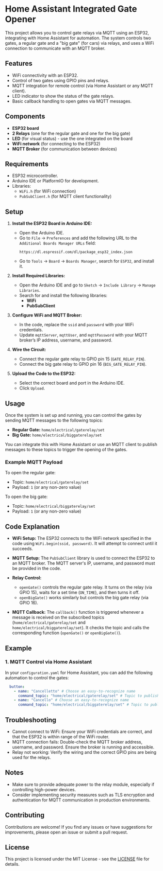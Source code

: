 # Home Assistant Integrated Gate Opener

This project allows you to control gate relays via MQTT using an ESP32, integrating with Home Assistant for automation. The system controls two gates, a regular gate and a "big gate" (for cars) via relays, and uses a WiFi connection to communicate with an MQTT broker.

## Features

- WiFi connectivity with an ESP32.
- Control of two gates using GPIO pins and relays.
- MQTT integration for remote control (via Home Assistant or any MQTT client).
- LED indicator to show the status of the gate relays.
- Basic callback handling to open gates via MQTT messages.

## Components

- **ESP32 board**
- **2 Relays** (one for the regular gate and one for the big gate)
- **LED** (for visual status) - use the one integrated on the board
- **WiFi network** (for connecting to the ESP32)
- **MQTT Broker** (for communication between devices)

## Requirements

- ESP32 microcontroller.
- Arduino IDE or PlatformIO for development.
- Libraries:
  - `WiFi.h` (for WiFi connection)
  - `PubSubClient.h` (for MQTT client functionality)

## Setup

1. **Install the ESP32 Board in Arduino IDE:**
   - Open the Arduino IDE.
   - Go to `File` -> `Preferences` and add the following URL to the `Additional Boards Manager URLs` field:
     ```
     https://dl.espressif.com/dl/package_esp32_index.json
     ```
   - Go to `Tools` -> `Board` -> `Boards Manager`, search for `ESP32`, and install it.

2. **Install Required Libraries:**
   - Open the Arduino IDE and go to `Sketch` -> `Include Library` -> `Manage Libraries`.
   - Search for and install the following libraries:
     - **WiFi**
     - **PubSubClient**

3. **Configure WiFi and MQTT Broker:**
   - In the code, replace the `ssid` and `password` with your WiFi credentials.
   - Update `mqttServer`, `mqttUser`, and `mqttPassword` with your MQTT broker’s IP address, username, and password.

4. **Wire the Circuit:**
   - Connect the regular gate relay to GPIO pin 15 (`GATE_RELAY_PIN`).
   - Connect the big gate relay to GPIO pin 16 (`BIG_GATE_RELAY_PIN`).

5. **Upload the Code to the ESP32:**
   - Select the correct board and port in the Arduino IDE.
   - Click `Upload`.

## Usage

Once the system is set up and running, you can control the gates by sending MQTT messages to the following topics:

- **Regular Gate:** `home/electrical/gaterelay/set`
- **Big Gate:** `home/electrical/biggaterelay/set`

You can integrate this with Home Assistant or use an MQTT client to publish messages to these topics to trigger the opening of the gates.

### Example MQTT Payload

To open the regular gate:
- Topic: `home/electrical/gaterelay/set`
- Payload: `1` (or any non-zero value)

To open the big gate:
- Topic: `home/electrical/biggaterelay/set`
- Payload: `1` (or any non-zero value)

## Code Explanation

- **WiFi Setup:**
  The ESP32 connects to the WiFi network specified in the code using `WiFi.begin(ssid, password)`. It will attempt to connect until it succeeds.
  
- **MQTT Setup:**
  The `PubSubClient` library is used to connect the ESP32 to an MQTT broker. The MQTT server's IP, username, and password must be provided in the code.

- **Relay Control:**
  - `openGate()` controls the regular gate relay. It turns on the relay (via GPIO 15), waits for a set time (`ON_TIME`), and then turns it off.
  - `openBigGate()` works similarly but controls the big gate relay (via GPIO 16).

- **MQTT Callback:**
  The `callback()` function is triggered whenever a message is received on the subscribed topics (`home/electrical/gaterelay/set` and `home/electrical/biggaterelay/set`). It checks the topic and calls the corresponding function (`openGate()` or `openBigGate()`).

## Example

### 1. MQTT Control via Home Assistant

In your `configuration.yaml` for Home Assistant, you can add the following automation to control the gates:

```yaml
  button:
    - name: "Cancelletto" # Choose an easy-to-recognize name
      command_topic: "home/electrical/gaterelay/set" # Topic to publish commands
    - name: "Cancello" # Choose an easy-to-recognize name
      command_topic: "home/electrical/biggaterelay/set" # Topic to publish commands
```

## Troubleshooting

- Cannot connect to WiFi: Ensure your WiFi credentials are correct, and that the ESP32 is within range of the WiFi router.
- MQTT connection fails: Double-check the MQTT broker address, username, and password. Ensure the broker is running and accessible.
- Relay not working: Verify the wiring and the correct GPIO pins are being used for the relays.

## Notes

- Make sure to provide adequate power to the relay module, especially if controlling high-power devices.
- Consider implementing security measures such as TLS encryption and authentication for MQTT communication in production environments.

## Contributing

Contributions are welcome! If you find any issues or have suggestions for improvements, please open an issue or submit a pull request.

## License

This project is licensed under the MIT License - see the [LICENSE](LICENSE) file for details.